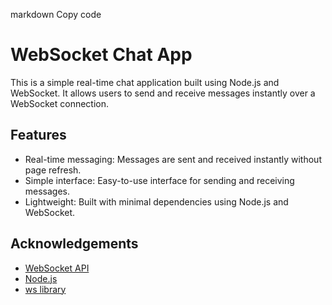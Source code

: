 markdown
Copy code
# WebSocket Chat App

This is a simple real-time chat application built using Node.js and WebSocket. It allows users to send and receive messages instantly over a WebSocket connection.

## Features

- Real-time messaging: Messages are sent and received instantly without page refresh.
- Simple interface: Easy-to-use interface for sending and receiving messages.
- Lightweight: Built with minimal dependencies using Node.js and WebSocket.



## Acknowledgements

- [WebSocket API](https://developer.mozilla.org/en-US/docs/Web/API/WebSocket)
- [Node.js](https://nodejs.org/)
- [ws library](https://github.com/websockets/ws)
